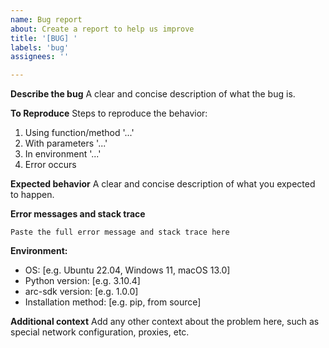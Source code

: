 ```yaml
---
name: Bug report
about: Create a report to help us improve
title: '[BUG] '
labels: 'bug'
assignees: ''

---
```


**Describe the bug**
A clear and concise description of what the bug is.

**To Reproduce**
Steps to reproduce the behavior:
1. Using function/method '...'
2. With parameters '...'
3. In environment '...'
4. Error occurs

**Expected behavior**
A clear and concise description of what you expected to happen.

**Error messages and stack trace**
```
Paste the full error message and stack trace here
```

**Environment:**
 - OS: [e.g. Ubuntu 22.04, Windows 11, macOS 13.0]
 - Python version: [e.g. 3.10.4]
 - arc-sdk version: [e.g. 1.0.0]
 - Installation method: [e.g. pip, from source]

**Additional context**
Add any other context about the problem here, such as special network configuration, proxies, etc.